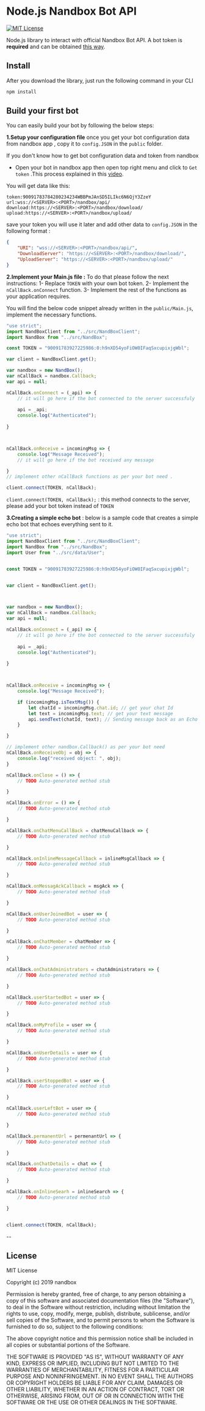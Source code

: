 # Node.js Nandbox Bot API
[![MIT License](http://img.shields.io/badge/license-MIT-blue.svg?style=flat)](https://github.com/AmirAlahmedy/nandboxbotsapi/blob/master/LICENSE)

Node.js library to interact with official Nandbox Bot API. A bot token is **required** and can be obtained [this way](https://www.youtube.com/watch?v=FXb6tjOuxSc).

## Install
After you download the library, just run the following command in your CLI
```bash
npm install
```

## Build your first bot
You can easily build your bot by following the below steps:

**1.Setup your configuration file** once you get your bot configuration data from nandbox app , copy it to `config.JSON` in the            `public` folder.

If you don't know how to get bot configuration data and token from nandbox 

- Open your bot in nandbox app then open  top right menu and click to `Get token` .This process explained in this [video](https://www.youtube.com/watch?v=FXb6tjOuxSc&feature=youtu.be).


You will get data like this:
``` 
token:90091783784280234234WBBPmJAnSD5ILIkc6N6QjY3ZzeY
url:wss://<SERVER>:<PORT>/nandbox/api/  
download:https://<SERVER>:<PORT>/nandbox/download/  
upload:https://<SERVER>:<PORT>/nandbox/upload/
```
save your token you will use it later and add other data to  `config.JSON` in the following format :
```json
{
    "URI": "wss://<SERVER>:<PORT>/nandbox/api/",
    "DownloadServer": "https://<SERVER>:<PORT>/nandbox/download/",  
    "UploadServer": "https://<SERVER>:<PORT>/nandbox/upload/"
}
```

**2.Implement your Main.js file :** To do that please follow the next instructions:
1- Replace `TOKEN` with your own bot token.
2- Implement the `nCallBack.onConnect` function.
3- Implement the rest of the functions as your application requires.

You will find the below code snippet already written in the `public/Main.js`, implement the necessary functions.
```js
"use strict";
import NandBoxClient from "../src/NandBoxClient";
import NandBox from "../src/NandBox";

const TOKEN = "90091783927225986:0:h9nXD54yoFiOW0IFaqSxcupixjgWbl";

var client = NandBoxClient.get();

var nandbox = new NandBox();
var nCallBack = nandbox.Callback;
var api = null;

nCallBack.onConnect = (_api) => {
    // it will go here if the bot connected to the server successfuly 
    
    api = _api;
    console.log("Authenticated");
   
}



nCallBack.onReceive = incomingMsg => {
    console.log("Message Received");
    // it will go here if the bot received any message 

}
// implement other nCallBack functions as per your bot need .

client.connect(TOKEN, nCallBack);
```
`client.connect(TOKEN, nCallBack);` : this method connects to the server, please add your bot token  instead of `TOKEN`

**3.Creating a simple echo bot** : below is a sample code that creates a simple echo bot that echoes everything sent to it.
```js
"use strict";
import NandBoxClient from "../src/NandBoxClient";
import NandBox from "../src/NandBox";
import User from "../src/data/User";


const TOKEN = "90091783927225986:0:h9nXD54yoFiOW0IFaqSxcupixjgWbl";


var client = NandBoxClient.get();



var nandbox = new NandBox();
var nCallBack = nandbox.Callback;
var api = null;

nCallBack.onConnect = (_api) => {
    // it will go here if the bot connected to the server successfuly 
    
    api = _api;
    console.log("Authenticated");
   
}



nCallBack.onReceive = incomingMsg => {
    console.log("Message Received");

    if (incomingMsg.isTextMsg()) {
        let chatId = incomingMsg.chat.id; // get your chat Id
        let text = incomingMsg.text; // get your text message
        api.sendText(chatId, text); // Sending message back as an Echo
    }

}

// implement other nandbox.Callback() as per your bot need
nCallBack.onReceiveObj = obj => {
    console.log("received object: ", obj);
}

nCallBack.onClose = () => {
    // TODO Auto-generated method stub

}

nCallBack.onError = () => {
    // TODO Auto-generated method stub

}

nCallBack.onChatMenuCallBack = chatMenuCallback => {
    // TODO Auto-generated method stub

}

nCallBack.onInlineMessageCallback = inlineMsgCallback => {
    // TODO Auto-generated method stub

}

nCallBack.onMessagAckCallback = msgAck => {
    // TODO Auto-generated method stub

}

nCallBack.onUserJoinedBot = user => {
    // TODO Auto-generated method stub

}

nCallBack.onChatMember = chatMember => {
    // TODO Auto-generated method stub

}

nCallBack.onChatAdministrators = chatAdministrators => {
    // TODO Auto-generated method stub

}

nCallBack.userStartedBot = user => {
    // TODO Auto-generated method stub

}

nCallBack.onMyProfile = user => {
    // TODO Auto-generated method stub

}

nCallBack.onUserDetails = user => {
    // TODO Auto-generated method stub

}

nCallBack.userStoppedBot = user => {
    // TODO Auto-generated method stub

}

nCallBack.userLeftBot = user => {
    // TODO Auto-generated method stub

}

nCallBack.permanentUrl = permenantUrl => {
    // TODO Auto-generated method stub

}

nCallBack.onChatDetails = chat => {
    // TODO Auto-generated method stub

}

nCallBack.onInlineSearh = inlineSearch => {
    // TODO Auto-generated method stub

}


client.connect(TOKEN, nCallBack);
```
--
## License 
MIT License

Copyright (c) 2019 nandbox

Permission is hereby granted, free of charge, to any person obtaining a copy
of this software and associated documentation files (the "Software"), to deal
in the Software without restriction, including without limitation the rights
to use, copy, modify, merge, publish, distribute, sublicense, and/or sell
copies of the Software, and to permit persons to whom the Software is
furnished to do so, subject to the following conditions:

The above copyright notice and this permission notice shall be included in all
copies or substantial portions of the Software.

THE SOFTWARE IS PROVIDED "AS IS", WITHOUT WARRANTY OF ANY KIND, EXPRESS OR
IMPLIED, INCLUDING BUT NOT LIMITED TO THE WARRANTIES OF MERCHANTABILITY,
FITNESS FOR A PARTICULAR PURPOSE AND NONINFRINGEMENT. IN NO EVENT SHALL THE
AUTHORS OR COPYRIGHT HOLDERS BE LIABLE FOR ANY CLAIM, DAMAGES OR OTHER
LIABILITY, WHETHER IN AN ACTION OF CONTRACT, TORT OR OTHERWISE, ARISING FROM,
OUT OF OR IN CONNECTION WITH THE SOFTWARE OR THE USE OR OTHER DEALINGS IN THE
SOFTWARE.